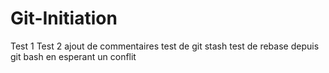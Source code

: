 # Git-Initiation
Test 1
Test 2
ajout de commentaires
test de git stash
test de rebase depuis git bash
en esperant un conflit
